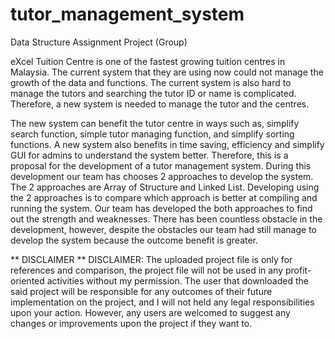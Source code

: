 # tutor_management_system
Data Structure Assignment Project (Group)

  eXcel Tuition Centre is one of the fastest growing tuition centres in Malaysia. The current system that they are using now could not manage the growth of the data and functions. The current system is also hard to manage the tutors and searching the tutor ID or name is complicated. Therefore, a new system is needed to manage the tutor and the centres.

  The new system can benefit the tutor centre in ways such as, simplify search function, simple tutor managing function, and simplify sorting functions. A new system also benefits in time saving, efficiency and simplify GUI for admins to understand the system better. Therefore, this is a proposal for the development of a tutor management system. During this development our team has chooses 2 approaches to develop the system. The 2 approaches are Array of Structure and Linked List. Developing using the 2 approaches is to compare which approach is better at compiling and running the system. Our team has developed the both approaches to find out the strength and weaknesses. There has been countless obstacle in the development, however, despite the obstacles our team had still manage to develop the system because the outcome benefit is greater.



** DISCLAIMER ** 
DISCLAIMER: The uploaded project file is only for references and comparison, the project file will not be used in any profit-oriented activities without my permission. The user that downloaded the said project will be responsible for any outcomes of their future implementation on the project, and I will not held any legal responsibilities upon your action. However, any users are welcomed to suggest any changes or improvements upon the project if they want to.
